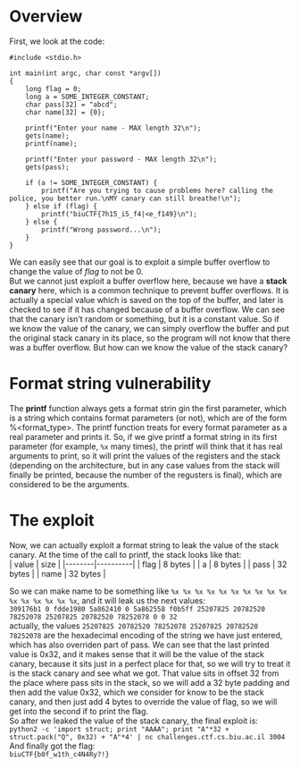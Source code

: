 # Overview
First, we look at the code:  
```
#include <stdio.h>

int main(int argc, char const *argv[])
{
    long flag = 0;
    long a = SOME_INTEGER_CONSTANT;
    char pass[32] = "abcd";
    char name[32] = {0};

    printf("Enter your name - MAX length 32\n");
    gets(name);
    printf(name);

    printf("Enter your password - MAX length 32\n");
    gets(pass);

    if (a != SOME_INTEGER_CONSTANT) {
        printf("Are you trying to cause problems here? calling the police, you better run.\nMY canary can still breathe!\n");
    } else if (flag) {
        printf("biuCTF{7h15_i5_f4|<e_f149}\n");
    } else {
        printf("Wrong password...\n");
    }
}
```
We can easily see that our goal is to exploit a simple buffer overflow to change the value of *flag* to not be 0.  
But we cannot just exploit a buffer overflow here, because we have a **stack canary** here, which is a common technique to prevent buffer overflows. It is actually a special value which is saved on the top of the buffer, and later is checked to see if it has changed because of a buffer overflow. We can see that the canary isn't random or something, but it is a constant value. So if we know the value of the canary, we can simply overflow the buffer and put the original stack canary in its place, so the program will not know that there was a buffer overflow. But how can we know the value of the stack canary?  

# Format string vulnerability
The **printf** function always gets a format strin gin the first parameter, which is a string which contains format parameters (or not), which are of the form %<format_type>. The printf function treats for every format parameter as a real parameter and prints it. So, if we give printf a format string in its first parameter (for example, ```%x``` many times), the printf will think that it has real arguments to print, so it will print the values of the registers and the stack (depending on the architecture, but in any case values from the stack will finally be printed, because the number of the regusters is final), which are considered to be the arguments.

# The exploit
Now, we can actually exploit a format string to leak the value of the stack canary. At the time of the call to printf, the stack looks like that:  
|  value |   size   |
|--------|----------|
|  flag  | 8 bytes  |
|  a     | 8 bytes  |
|  pass  | 32 bytes |
|  name  | 32 bytes |  

So we can make name to be something like ```%x %x %x %x %x %x %x %x %x %x %x %x %x %x %x %x```, and it will leak us the next values:  
```309176b1 0 fdde1980 5a862410 0 5a862558 f0b5ff 25207825 20782520 78252078 25207825 20782520 78252078 0 0 32```  
actually, the values ```25207825 20782520 78252078 25207825 20782520 78252078``` are the hexadecimal encoding of the string we have just entered, which has also overriden part of pass. We can see that the last printed value is 0x32, and it makes sense that it will be the value of the stack canary, because it sits just in a perfect place for that, so we will try to treat it is the stack canary and see what we got. That value sits in offset 32 from the place where pass sits in the stack, so we will add a 32 byte padding and then add the value 0x32, which we consider for know to be the stack canary, and then just add 4 bytes to override the value of flag, so we will get into the second if to print the flag.  
So after we leaked the value of the stack canary, the final exploit is:  
```python2 -c 'import struct; print "AAAA"; print "A"*32 + struct.pack("Q", 0x32) + "A"*4' | nc challenges.ctf.cs.biu.ac.il 3004```
And finally got the flag:  
```biuCTF{b0f_w1th_c4N4Ry?!}```
